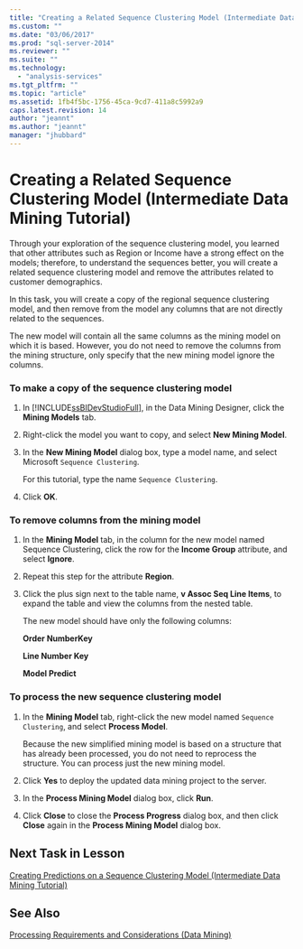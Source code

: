 ```yaml
---
title: "Creating a Related Sequence Clustering Model (Intermediate Data Mining Tutorial) | Microsoft Docs"
ms.custom: ""
ms.date: "03/06/2017"
ms.prod: "sql-server-2014"
ms.reviewer: ""
ms.suite: ""
ms.technology: 
  - "analysis-services"
ms.tgt_pltfrm: ""
ms.topic: "article"
ms.assetid: 1fb4f5bc-1756-45ca-9cd7-411a8c5992a9
caps.latest.revision: 14
author: "jeannt"
ms.author: "jeannt"
manager: "jhubbard"
---
```

# Creating a Related Sequence Clustering Model (Intermediate Data Mining Tutorial)
  Through your exploration of the sequence clustering model, you learned that other attributes such as Region or Income have a strong effect on the models; therefore, to understand the sequences better, you will create a related sequence clustering model and remove the attributes related to customer demographics.  
  
 In this task, you will create a copy of the regional sequence clustering model, and then remove from the model any columns that are not directly related to the sequences.  
  
 The new model will contain all the same columns as the mining model on which it is based. However, you do not need to remove the columns from the mining structure, only specify that the new mining model ignore the columns.  
  
### To make a copy of the sequence clustering model  
  
1.  In [!INCLUDE[ssBIDevStudioFull](../includes/ssbidevstudiofull-md.md)], in the Data Mining Designer, click the **Mining Models** tab.  
  
2.  Right-click the model you want to copy, and select **New Mining Model**.  
  
3.  In the **New Mining Model** dialog box, type a model name, and select Microsoft `Sequence Clustering`.  
  
     For this tutorial, type the name `Sequence Clustering`.  
  
4.  Click **OK**.  
  
### To remove columns from the mining model  
  
1.  In the **Mining Model** tab, in the column for the new model named Sequence Clustering, click the row for the **Income Group** attribute, and select **Ignore**.  
  
2.  Repeat this step for the attribute **Region**.  
  
3.  Click the plus sign next to the table name, **v Assoc Seq Line Items**, to expand the table and view the columns from the nested table.  
  
     The new model should have only the following columns:  
  
     **Order NumberKey**  
  
     **Line Number Key**  
  
     **Model Predict**  
  
### To process the new sequence clustering model  
  
1.  In the **Mining Model** tab, right-click the new model named `Sequence Clustering`, and select **Process Model**.  
  
     Because the new simplified mining model is based on a structure that has already been processed, you do not need to reprocess the structure. You can process just the new mining model.  
  
2.  Click **Yes** to deploy the updated data mining project to the server.  
  
3.  In the **Process Mining Model** dialog box, click **Run**.  
  
4.  Click **Close** to close the **Process Progress** dialog box, and then click **Close** again in the **Process Mining Model** dialog box.  
  
## Next Task in Lesson  
 [Creating Predictions on a Sequence Clustering Model &#40;Intermediate Data Mining Tutorial&#41;](../../2014/tutorials/create-predictions-on-model-intermediate-data-mining-tutorial.md)  
  
## See Also  
 [Processing Requirements and Considerations &#40;Data Mining&#41;](../../2014/analysis-services/processing-requirements-and-considerations-data-mining.md)  
  
  